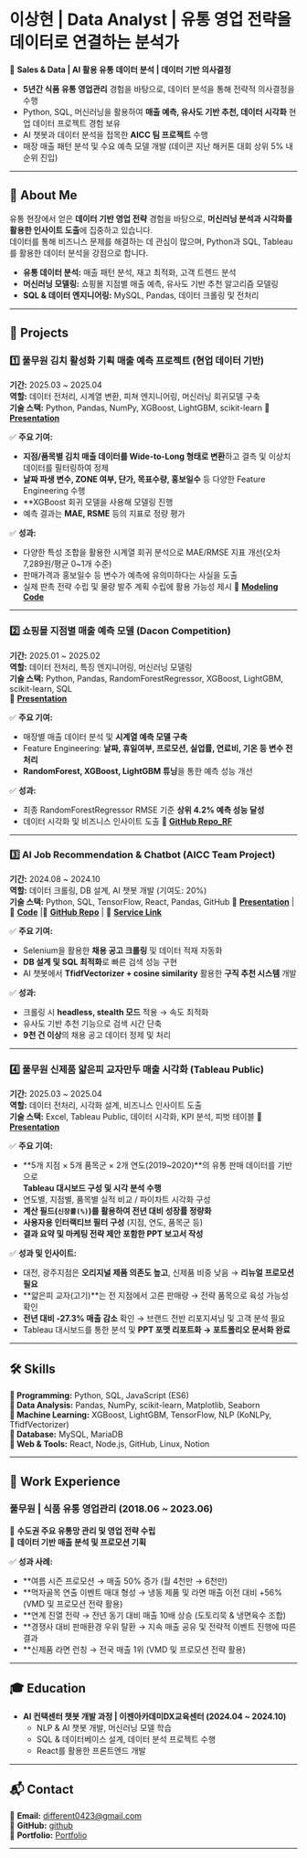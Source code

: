 # 이상현 | Data Analyst | 유통 영업 전략을 데이터로 연결하는 분석가  

📌 **Sales & Data | AI 활용 유통 데이터 분석 | 데이터 기반 의사결정**  
- **5년간 식품 유통 영업관리** 경험을 바탕으로, 데이터 분석을 통해 전략적 의사결정을 수행  
- Python, SQL, 머신러닝을 활용하여 **매출 예측, 유사도 기반 추천, 데이터 시각화** 현업 데이터 프로젝트 경험 보유  
- AI 챗봇과 데이터 분석을 접목한 **AICC 팀 프로젝트** 수행  
- 매장 매출 패턴 분석 및 수요 예측 모델 개발 (데이콘 지난 해커톤 대회 상위 5% 내 순위 진입)  

---

## 📌 About Me  
유통 현장에서 얻은 **데이터 기반 영업 전략** 경험을 바탕으로, **머신러닝 분석과 시각화를 활용한 인사이트 도출**에 집중하고 있습니다.  
데이터를 통해 비즈니스 문제를 해결하는 데 관심이 많으며, Python과 SQL, Tableau를 활용한 데이터 분석을 강점으로 합니다.  

- **유통 데이터 분석:** 매출 패턴 분석, 재고 최적화, 고객 트렌드 분석  
- **머신러닝 모델링:** 쇼핑몰 지점별 매출 예측, 유사도 기반 추천 알고리즘 모델링 
- **SQL & 데이터 엔지니어링:** MySQL, Pandas, 데이터 크롤링 및 전처리

---

## 🚀 Projects  
### 1️⃣ 풀무원 김치 활성화 기획 매출 예측 프로젝트 (현업 데이터 기반)  
**기간:** 2025.03 ~ 2025.04  
**역할:** 데이터 전처리, 시계열 변환, 피쳐 엔지니어링, 머신러닝 회귀모델 구축  
**기술 스택:** Python, Pandas, NumPy, XGBoost, LightGBM, scikit-learn 
🔗 **[Presentation](https://github.com/pythonize/data_study/blob/main/Personal%20Project/Pulmuone%20Kimchi%20Sales%20Predict%20_%20Work%20Data/250417%20%ED%92%80%EB%AC%B4%EC%9B%90%20%EA%B9%80%EC%B9%98%20%EB%A7%A4%EC%B6%9C%EC%95%A1%20%EC%98%88%EC%B8%A1%20%ED%94%84%EB%A1%9C%EC%A0%9D%ED%8A%B8.pdf)**

✅ **주요 기여:**  
- **지점/품목별 김치 매출 데이터를 Wide-to-Long 형태로 변환**하고 결측 및 이상치 데이터를 필터링하여 정제  
- **날짜 파생 변수, ZONE 여부, 단가, 목표수량, 홍보일수** 등 다양한 Feature Engineering 수행  
- **XGBoost 회귀 모델을 사용해 모델링 진행
- 예측 결과는 **MAE, RSME** 등의 지표로 정량 평가

✅ **성과:**  
- 다양한 특성 조합을 활용한 시계열 회귀 분석으로 MAE/RMSE 지표 개선(오차 7,289원/평균 0~1개 수준)
- 판매가격과 홍보일수 등 변수가 예측에 유의미하다는 사실을 도출
- 실제 판촉 전략 수립 및 물량 발주 계획 수립에 활용 가능성 제시
🔗 **[Modeling Code](https://github.com/pythonize/data_study/blob/main/Personal%20Project/Pulmuone%20Kimchi%20Sales%20Predict%20_%20Work%20Data/250416_Pulmuone_Kimchi_Sales_Predict_Modeling.ipynb)**

---

### 2️⃣ 쇼핑몰 지점별 매출 예측 모델 (Dacon Competition)  
**기간:** 2025.01 ~ 2025.02  
**역할:** 데이터 전처리, 특징 엔지니어링, 머신러닝 모델링  
**기술 스택:** Python, Pandas, RandomForestRegressor, XGBoost, LightGBM, scikit-learn, SQL  
🔗 **[Presentation](https://github.com/pythonize/data_study/blob/dbd9f5f4de48f91e617b0cec45d2d12121a47078/Personal%20Project/Shoppingmall%20Sales%20Predict%20_%20Dacon/Project%20_%20%EC%87%BC%ED%95%91%EB%AA%B0%20%EB%A7%A4%EC%B6%9C%EC%95%A1%20%EC%98%88%EC%B8%A1%20%EB%AA%A8%EB%8D%B8.pdf)**

✅ **주요 기여:**  
- 매장별 매출 데이터 분석 및 **시계열 예측 모델 구축**  
- Feature Engineering: **날짜, 휴일여부, 프로모션, 실업률, 연료비, 기온 등 변수 전처리**  
- **RandomForest, XGBoost, LightGBM 튜닝**을 통한 예측 성능 개선

✅ **성과:**  
- 최종 RandomForestRegressor RMSE 기준 **상위 4.2% 예측 성능 달성**
- 데이터 시각화 및 비즈니스 인사이트 도출
🔗 **[GitHub Repo_RF](https://github.com/pythonize/data_study/blob/dbd9f5f4de48f91e617b0cec45d2d12121a47078/Personal%20Project/Shoppingmall%20Sales%20Predict%20_%20Dacon/250214_shopping_mall_sales_predict_RF.ipynb)**

---

### 3️⃣ AI Job Recommendation & Chatbot (AICC Team Project)  
**기간:** 2024.08 ~ 2024.10  
**역할:** 데이터 크롤링, DB 설계, AI 챗봇 개발 (기여도: 20%)  
**기술 스택:** Python, SQL, TensorFlow, React, Pandas, GitHub
🔗 **[Presentation](https://github.com/pythonize/aiDev/blob/main/%EC%B5%9C%EC%A2%85%ED%94%84%EB%A1%9C%EC%A0%9D%ED%8A%B8%20_%20AI%EC%B6%94%EC%B2%9C%20%EA%B8%B0%EB%8A%A5(%EC%9D%B4%EC%83%81%ED%98%84).pdf)**
|🔗 **[Code](https://github.com/pythonize/aiDev/blob/main/241001%20Job%20searching%20code%20work/Wanted%20Data%20Preprocessing%20_%20All%20Data.ipynb)**
|🔗 **[GitHub Repo](https://github.com/AICC-PFLOW)** | 🔗 **[Service Link](https://pflow.ddns.net/)**

✅ **주요 기여:**  
- Selenium을 활용한 **채용 공고 크롤링** 및 데이터 적재 자동화  
- **DB 설계 및 SQL 최적화**로 빠른 검색 성능 구현  
- AI 챗봇에서 **TfidfVectorizer + cosine similarity** 활용한 **구직 추천 시스템** 개발  

✅ **성과:**  
- 크롤링 시 **headless, stealth 모드** 적용 → 속도 최적화  
- 유사도 기반 추천 기능으로 검색 시간 단축  
- **9천 건 이상**의 채용 공고 데이터 정제 및 처리  

---

### 4️⃣ 풀무원 신제품 얇은피 교자만두 매출 시각화 (Tableau Public)  
**기간:** 2025.03 ~ 2025.04  
**역할:** 데이터 전처리, 시각화 설계, 비즈니스 인사이트 도출  
**기술 스택:** Excel, Tableau Public, 데이터 시각화, KPI 분석, 피벗 테이블
🔗 **[Presentation](https://github.com/pythonize/data_study/blob/dbd9f5f4de48f91e617b0cec45d2d12121a47078/Personal%20Project/Pulmuone%20Dumpling%20Sales%20Visualization%20_%20Work%20Data/250410%20Visualization%20Project%20_%20New%20Thin%20Skin%20Dumpling%20Sales.pdf)**

✅ **주요 기여:**  
- **5개 지점 × 5개 품목군 × 2개 연도(2019~2020)**의 유통 판매 데이터를 기반으로  
  **Tableau 대시보드 구성 및 시각 분석 수행**
- 연도별, 지점별, 품목별 실적 비교 / 파이차트 시각화 구성
- **계산 필드(`신장률(%)`)를 활용하여 전년 대비 성장률 정량화**
- **사용자용 인터랙티브 필터 구성** (지점, 연도, 품목군 등)
- **결과 요약 및 마케팅 전략 제안 포함한 PPT 보고서 작성**

✅ **성과 및 인사이트:**
- 대전, 광주지점은 **오리지널 제품 의존도 높고**, 신제품 비중 낮음 → **리뉴얼 프로모션 필요**
- **얇은피 교자(고기)**는 전 지점에서 고른 판매량 → 전략 품목으로 육성 가능성 확인
- **전년 대비 -27.3% 매출 감소** 확인 → 브랜드 전반 리포지셔닝 및 고객 분석 필요
- Tableau 대시보드를 통한 분석 및 **PPT 포맷 리포트화 → 포트폴리오 문서화 완료**

---

## 🛠 Skills  
**📌 Programming:** Python, SQL, JavaScript (ES6)  
**📌 Data Analysis:** Pandas, NumPy, scikit-learn, Matplotlib, Seaborn  
**📌 Machine Learning:** XGBoost, LightGBM, TensorFlow, NLP (KoNLPy, TfidfVectorizer)  
**📌 Database:** MySQL, MariaDB  
**📌 Web & Tools:** React, Node.js, GitHub, Linux, Notion  

---

## 💼 Work Experience  
### 풀무원 | 식품 유통 영업관리 (2018.06 ~ 2023.06)  
📌 **수도권 주요 유통망 관리 및 영업 전략 수립**  
📌 **데이터 기반 매출 분석 및 프로모션 기획**  

✅ **성과 사례:**  
- **여름 시즌 프로모션 → 매출 50% 증가 (월 4천만 → 6천만)  
- **먹자골목 연출 이벤트 매대 형성 → 냉동 제품 및 라면 매출 이전 대비 +56% (VMD 및 프로모션 전략 활용)  
- **연계 진열 전략 → 전년 동기 대비 매출 10배 상승 (도토리묵 & 냉면육수 조합)  
- **경쟁사 대비 판매환경 우위 탈환 → 지속 매출 공유 및 전략적 이벤트 진행에 따른 결과
- **신제품 라면 런칭 → 전국 매출 1위 (VMD 및 프로모션 전략 활용)    

---

## 🎓 Education  
- **AI 컨택센터 챗봇 개발 과정 | 이젠아카데미DX교육센터 (2024.04 ~ 2024.10)**  
  - NLP & AI 챗봇 개발, 머신러닝 모델 학습  
  - SQL & 데이터베이스 설계, 데이터 분석 프로젝트 수행  
  - React를 활용한 프론트엔드 개발  

---

## 📬 Contact  
📧 **Email:** different0423@gmail.com  
📌 **GitHub:** [github](https://github.com/pythonize)  
📌 **Portfolio:** [Portfolio](https://github.com/pythonize/pythonize/blob/main/%ED%8F%AC%ED%8A%B8%ED%8F%B4%EB%A6%AC%EC%98%A4%20_%20%EC%9D%B4%EC%83%81%ED%98%84.pdf)

---
